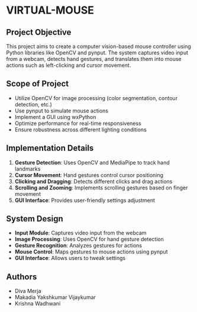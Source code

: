 # VIRTUAL-MOUSE

## Project Objective
This project aims to create a computer vision-based mouse controller using Python libraries like OpenCV and pynput. The system captures video input from a webcam, detects hand gestures, and translates them into mouse actions such as left-clicking and cursor movement.

## Scope of Project
- Utilize OpenCV for image processing (color segmentation, contour detection, etc.)
- Use pynput to simulate mouse actions
- Implement a GUI using wxPython
- Optimize performance for real-time responsiveness
- Ensure robustness across different lighting conditions

## Implementation Details
1. **Gesture Detection**: Uses OpenCV and MediaPipe to track hand landmarks
2. **Cursor Movement**: Hand gestures control cursor positioning
3. **Clicking and Dragging**: Detects different clicks and drag actions
4. **Scrolling and Zooming**: Implements scrolling gestures based on finger movement
5. **GUI Interface**: Provides user-friendly settings adjustment

## System Design
- **Input Module**: Captures video input from the webcam
- **Image Processing**: Uses OpenCV for hand gesture detection
- **Gesture Recognition**: Analyzes gestures for actions
- **Mouse Control**: Maps gestures to mouse actions using pynput
- **GUI Interface**: Allows users to tweak settings


## Authors
- Diva Merja
- Makadia Yakshkumar Vijaykumar
- Krishna Wadhwani
